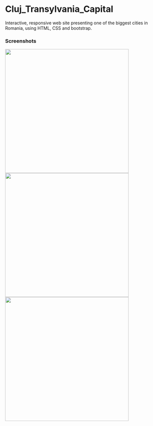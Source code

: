 # Cluj_Transylvania_Capital
Interactive, responsive web site presenting one of the biggest cities in Romania, using HTML, CSS and bootstrap.

### Screenshots
<img src="https://i.imgur.com/rxbakQy.png" width="400"> <img src="https://imgur.com/vsrazpC.png" width="400">
<img src="https://imgur.com/7txfT3L.png" width="400">
